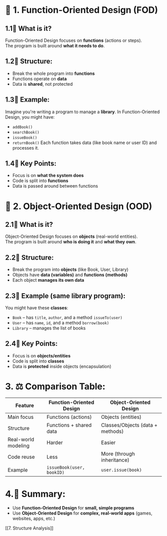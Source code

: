 ```table-of-contents
```
# 🧮 1. **Function-Oriented Design (FOD)**

## 1.1🧠 What is it?
Function-Oriented Design focuses on **functions** (actions or steps).  
The program is built around **what it needs to do**.
## 1.2🧱 Structure:
- Break the whole program into **functions**
- Functions operate on **data**
- Data is **shared**, not protected
## 1.3🧾 Example:
Imagine you're writing a program to manage a **library**.
In Function-Oriented Design, you might have:
- `addBook()`
- `searchBook()`
- `issueBook()`
- `returnBook()`
Each function takes data (like book name or user ID) and processes it.
## 1.4📌 Key Points:
- Focus is on **what the system does**
- Code is split into **functions**
- Data is passed around between functions
# 🧱 2. **Object-Oriented Design (OOD)**

## 2.1🧠 What is it?
Object-Oriented Design focuses on **objects** (real-world entities).  
The program is built around **who is doing it** and **what they own**.
## 2.2🧱 Structure:
- Break the program into **objects** (like Book, User, Library)
- Objects have **data (variables)** and **functions (methods)**
- Each object **manages its own data**
## 2.3🧾 Example (same library program):
You might have these **classes**:
- `Book` – has `title`, `author`, and a method `issueTo(user)`
- `User` – has `name`, `id`, and a method `borrow(book)`
- `Library` – manages the list of books
## 2.4📌 Key Points:
- Focus is on **objects/entities**
- Code is split into **classes**
- Data is **protected** inside objects (encapsulation)
# 3. ⚖️ Comparison Table:

|Feature|Function-Oriented Design|Object-Oriented Design|
|---|---|---|
|Main focus|Functions (actions)|Objects (entities)|
|Structure|Functions + shared data|Classes/Objects (data + methods)|
|Real-world modeling|Harder|Easier|
|Code reuse|Less|More (through inheritance)|
|Example|`issueBook(user, bookID)`|`user.issue(book)`|

# 4.🎯 Summary:
- Use **Function-Oriented Design** for **small, simple programs**
- Use **Object-Oriented Design** for **complex, real-world apps** (games, websites, apps, etc.)

[[7. Structure Analysis]]